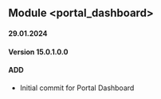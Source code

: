 ## Module <portal_dashboard>

#### 29.01.2024
#### Version 15.0.1.0.0
#### ADD
- Initial commit for Portal Dashboard
